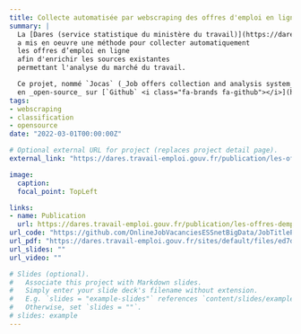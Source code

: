 ```yaml
---
title: Collecte automatisée par webscraping des offres d'emploi en ligne
summary: |
  La [Dares (service statistique du ministère du travail)](https://dares.travail-emploi.gouv.fr/)
  a mis en oeuvre une méthode pour collecter automatiquement 
  les offres d’emploi en ligne
  afin d'enrichir les sources existantes
  permettant l'analyse du marché du travail.

  Ce projet, nommé `Jocas` (_Job offers collection and analysis system_) est disponible
  en _open-source_ sur [`Github` <i class="fa-brands fa-github"></i>](https://github.com/OnlineJobVacanciesESSnetBigData/JobTitleProcessing_FR)
tags:
- webscraping
- classification
- opensource
date: "2022-03-01T00:00:00Z"

# Optional external URL for project (replaces project detail page).
external_link: "https://dares.travail-emploi.gouv.fr/publication/les-offres-demploi-en-ligne-nouvelle-source-de-donnees-sur-le-marche-du-travail"

image:
  caption: 
  focal_point: TopLeft

links:
- name: Publication
  url: https://dares.travail-emploi.gouv.fr/publication/les-offres-demploi-en-ligne-nouvelle-source-de-donnees-sur-le-marche-du-travail
url_code: "https://github.com/OnlineJobVacanciesESSnetBigData/JobTitleProcessing_FR"
url_pdf: "https://dares.travail-emploi.gouv.fr/sites/default/files/ed7db1ecec02433585a7654411102726/DE%20258%20Offres%20demploi%20en%20ligne.pdf"
url_slides: ""
url_video: ""

# Slides (optional).
#   Associate this project with Markdown slides.
#   Simply enter your slide deck's filename without extension.
#   E.g. `slides = "example-slides"` references `content/slides/example-slides.md`.
#   Otherwise, set `slides = ""`.
# slides: example
---
```

